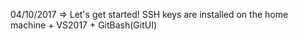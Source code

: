 04/10/2017 => Let's get started! SSH keys are installed on the home machine + VS2017 + GitBash(GitUI)
